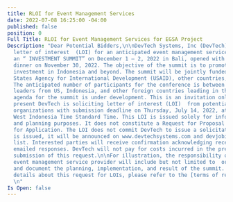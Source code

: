 ```yaml
---
title: RLOI for Event Management Services
date: 2022-07-08 16:25:00 -04:00
published: false
position: 0
Full Title: RLOI for Event Management Services for EGSA Project
Description: "Dear Potential Bidders,\n\nDevTech Systems, Inc (DevTech) requests a
  letter of interest  (LOI) for an anticipated event management services to conduct
  an “ INVESTMENT SUMMIT” on December 1 – 2, 2022 in Bali, opened with a kick-off
  dinner on November 30, 2022. The objective of the summit is to promote trade and
  investment in Indonesia and beyond. The summit will be jointly funded by the United
  States Agency for International Development (USAID), other countries, and organizations.
  The anticipated number of participants for the conference is between 200 - 300 business
  leaders from US, Indonesia, and other foreign countries leading in this area. The
  agenda for the summit is under development. This is an invitation only event.\n\nAt
  present DevTech is soliciting letter of interest (LOI)  from potential and competent
  organizations with submission deadline on Thursday, July 14, 2022, at 17:00 HRS.
  West Indonesia Time Standard Time. This LOI is issued solely for information, research,
  and planning purposes. It does not constitute a Request for Proposal nor a Request
  for Application. The LOI does not commit DevTech to issue a solicitation. If a solicitation
  is issued, it will be announced on www.devtechsystems.com and devjobindo mailing
  list. Interested parties will receive confirmation acknowledging receipt of their
  emailed responses. DevTech will not pay for costs incurred in the preparation and
  submission of this request.\n\nFor illustration, the responsibility of the anticipated
  event management service provider will include but not limited to  organize, facilitate,
  and document the planning, implementation, and result of the summit. \n\nFor more
  details about this request for LOIs, please refer to the [terms of reference.](/uploads/RLOI%20final%20clean.pdf)
  \n"
Is Open: false
---
```


